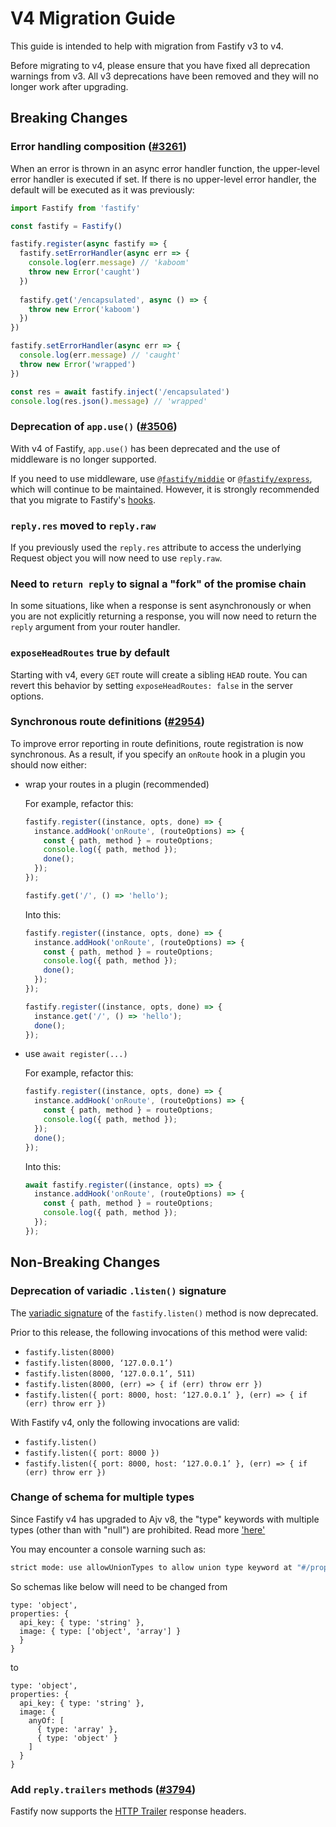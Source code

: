 # V4 Migration Guide

This guide is intended to help with migration from Fastify v3 to v4.

Before migrating to v4, please ensure that you have fixed all deprecation
warnings from v3. All v3 deprecations have been removed and they will no longer
work after upgrading.

## Breaking Changes

### Error handling composition ([#3261](https://github.com/fastify/fastify/pull/3261))

When an error is thrown in an async error handler function, the upper-level error 
handler is executed if set. If there is no upper-level error handler, the default
will be executed as it was previously:

```js
import Fastify from 'fastify'

const fastify = Fastify()

fastify.register(async fastify => {
  fastify.setErrorHandler(async err => {
    console.log(err.message) // 'kaboom'
    throw new Error('caught')
  })
  
  fastify.get('/encapsulated', async () => {
    throw new Error('kaboom')
  })
})

fastify.setErrorHandler(async err => {
  console.log(err.message) // 'caught' 
  throw new Error('wrapped')
})

const res = await fastify.inject('/encapsulated')
console.log(res.json().message) // 'wrapped'
```

### Deprecation of `app.use()` ([#3506](https://github.com/fastify/fastify/pull/3506))

With v4 of Fastify, `app.use()` has been deprecated and the use of middleware is
no longer supported.

If you need to use middleware, use [`@fastify/middie`](https://github.com/fastify/middie) or
[`@fastify/express`](https://github.com/fastify/fastify-express), which will continue to be
maintained.
However, it is strongly recommended that you migrate to Fastify's [hooks](../Reference/Hooks.md).

### `reply.res` moved to `reply.raw`

If you previously used the `reply.res` attribute to access the underlying Request
object you will now need to use `reply.raw`.

### Need to `return reply` to signal a "fork" of the promise chain

In some situations, like when a response is sent asynchronously or when you are not
explicitly returning a response, you will now need to return the `reply` argument from your
router handler.

### `exposeHeadRoutes` true by default

Starting with v4, every `GET` route will create a sibling `HEAD` route.
You can revert this behavior by setting `exposeHeadRoutes: false` in the server options.

### Synchronous route definitions ([#2954](https://github.com/fastify/fastify/pull/2954))

To improve error reporting in route definitions, route registration is now synchronous.
As a result, if you specify an `onRoute` hook in a plugin you should now either:
* wrap your routes in a plugin (recommended)

  For example, refactor this:
  ```js
  fastify.register((instance, opts, done) => {
    instance.addHook('onRoute', (routeOptions) => {
      const { path, method } = routeOptions;
      console.log({ path, method });
      done();
    });
  });

  fastify.get('/', () => 'hello');
  ```

  Into this:
  ```js
  fastify.register((instance, opts, done) => {
    instance.addHook('onRoute', (routeOptions) => {
      const { path, method } = routeOptions;
      console.log({ path, method });
      done();
    });
  });

  fastify.register((instance, opts, done) => {
    instance.get('/', () => 'hello');
    done();
  });
  ```

* use `await register(...)`

  For example, refactor this:
  ```js
  fastify.register((instance, opts, done) => {
    instance.addHook('onRoute', (routeOptions) => {
      const { path, method } = routeOptions;
      console.log({ path, method });
    });
    done();
  });
  ```

  Into this:
  ```js
  await fastify.register((instance, opts) => {
    instance.addHook('onRoute', (routeOptions) => {
      const { path, method } = routeOptions;
      console.log({ path, method });
    });
  });
  ```

## Non-Breaking Changes

### Deprecation of variadic `.listen()` signature

The [variadic signature](https://en.wikipedia.org/wiki/Variadic_function) of the `fastify.listen()` method
is now deprecated.

Prior to this release, the following invocations of this method were valid:

  - `fastify.listen(8000)`
  - `fastify.listen(8000, ‘127.0.0.1’)`
  - `fastify.listen(8000, ‘127.0.0.1’, 511)`
  - `fastify.listen(8000, (err) => { if (err) throw err })`
  - `fastify.listen({ port: 8000, host: ‘127.0.0.1’ }, (err) => { if (err) throw err })`

With Fastify v4, only the following invocations are valid:

  - `fastify.listen()`
  - `fastify.listen({ port: 8000 })`
  - `fastify.listen({ port: 8000, host: ‘127.0.0.1’ }, (err) => { if (err) throw err })`

### Change of schema for multiple types

Since Fastify v4 has upgraded to Ajv v8, the "type" keywords with multiple types
(other than with "null") are prohibited. Read more
['here'](https://ajv.js.org/strict-mode.html#strict-types)

You may encounter a console warning such as:
```sh
strict mode: use allowUnionTypes to allow union type keyword at "#/properties/image" (strictTypes)
```

So schemas like below will need to be changed from
```
type: 'object',
properties: {
  api_key: { type: 'string' },
  image: { type: ['object', 'array'] }
  }
}
```
to

```
type: 'object',
properties: {
  api_key: { type: 'string' },
  image: {
    anyOf: [
      { type: 'array' },
      { type: 'object' }
    ]
  }
}
```

### Add `reply.trailers` methods ([#3794](https://github.com/fastify/fastify/pull/3794))

Fastify now supports the [HTTP Trailer] response headers.


[HTTP Trailer]: https://developer.mozilla.org/en-US/docs/Web/HTTP/Headers/Trailer

